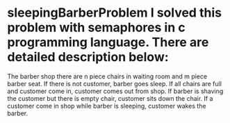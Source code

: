 # sleepingBarberProblem I solved this problem with semaphores in c programming language. There are detailed description below:
The barber shop there are n piece chairs in waiting room and m piece barber seat.
If there is not customer, barber goes sleep.
If all chairs are full and customer come in, customer comes out from shop.
If barber is shaving the customer but there is empty chair, customer sits down the chair.
If a customer come in shop while barber is sleeping, customer wakes the barber.

